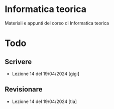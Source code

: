 # Informatica teorica

Materiali e appunti del corso di Informatica teorica

# Todo

## Scrivere

- Lezione 14 del 19/04/2024 [gigi]

## Revisionare

- Lezione 14 del 19/04/2024 [tia]
